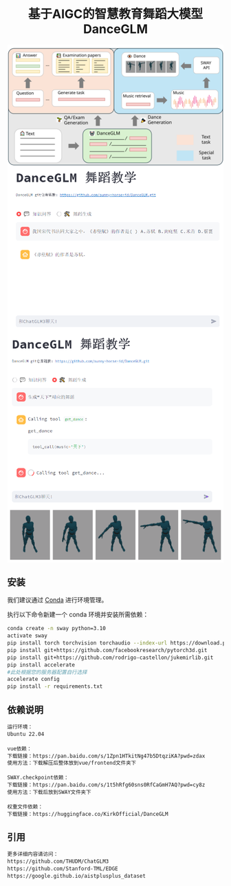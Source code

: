 <div align="center">
  <h1>基于AIGC的智慧教育舞蹈大模型DanceGLM</h1>
</div>


<img src="assets/DanceGLM.svg" alt="Demo webpage" style="display: block; margin-left: auto; margin-right: auto;">
<img src="assets/img.png" alt="Demo webpage" style="display: block; margin-left: auto; margin-right: auto;">
<img src="assets/img_1.png" alt="Demo webpage" style="display: block; margin-left: auto; margin-right: auto;">
<img src="assets/dance.png" alt="Demo webpage" style="display: block; margin-left: auto; margin-right: auto;">

## 安装

我们建议通过 [Conda](https://docs.conda.io/en/latest/) 进行环境管理。

执行以下命令新建一个 conda 环境并安装所需依赖：

```bash
conda create -n sway python=3.10
activate sway
pip install torch torchvision torchaudio --index-url https://download.pytorch.org/whl/cu118
pip install git+https://github.com/facebookresearch/pytorch3d.git
pip install git+https://github.com/rodrigo-castellon/jukemirlib.git
pip install accelerate
#此处根据您的服务器配置自行选择
accelerate config
pip install -r requirements.txt
```

## 依赖说明
```bash
运行环境：
Ubuntu 22.04

vue依赖：
下载链接：https://pan.baidu.com/s/1Zpn1HTkitNg47b5DtqziKA?pwd=zdax 
使用方法：下载解压后整体放到vue/frontend文件夹下

SWAY.checkpoint依赖：
下载链接：https://pan.baidu.com/s/1t5hRfg60sns0RfCaGmH7AQ?pwd=cy8z 
使用方法：下载后放到SWAY文件夹下

权重文件依赖：
下载链接：https://huggingface.co/KirkOfficial/DanceGLM
```

## 引用
```bash
更多详细内容请访问：
https://github.com/THUDM/ChatGLM3
https://github.com/Stanford-TML/EDGE
https://google.github.io/aistplusplus_dataset
```